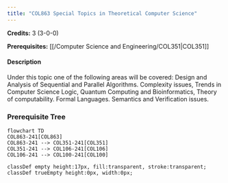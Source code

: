 ```yaml
---
title: "COL863 Special Topics in Theoretical Computer Science"
---
```

**Credits:** 3 (3-0-0)

**Prerequisites:** [[/Computer Science and Engineering/COL351|COL351]]

#### Description
Under this topic one of the following areas will be covered: Design and Analysis of Sequential and Parallel Algorithms. Complexity issues, Trends in Computer Science Logic, Quantum Computing and Bioinformatics, Theory of computability. Formal Languages. Semantics and Verification issues.

### Prerequisite Tree

```mermaid
flowchart TD
COL863-241[COL863]
COL863-241 --> COL351-241[COL351]
COL351-241 --> COL106-241[COL106]
COL106-241 --> COL100-241[COL100]

classDef empty height:17px, fill:transparent, stroke:transparent;
classDef trueEmpty height:0px, width:0px;
```